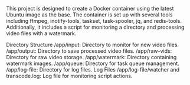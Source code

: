 This project is designed to create a Docker container using the latest Ubuntu image as the base. The container is set up with several tools including ffmpeg, inotify-tools, taskset, task-spooler, jq, and redis-tools. Additionally, it includes a script for monitoring a directory and processing video files with a watermark.


Directory Structure
/app/input: Directory to monitor for new video files.
/app/output: Directory to save processed video files.
/app/raw-vids: Directory for raw video storage.
/app/watermark: Directory containing watermark images.
/app/queue: Directory for task queue management.
/app/log-file: Directory for log files.
Log Files
/app/log-file/watcher and transcode.log: Log file for monitoring script actions.
